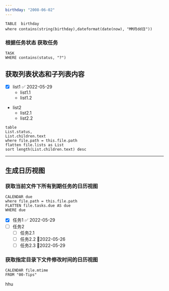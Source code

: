 ```yaml
---
birthday: "2008-06-02"
---
```


```dataview
TABLE  birthday
where contains(string(birthday),dateformat(date(now), "MM月dd日"))
```

### 根据任务状态 获取任务
```dataview
TASK
WHERE contains(status, "?")
```

## 获取列表状态和子列表内容
- [x] list1 ✅ 2022-05-29
	- list1.1
	- list1.2
- list2
	- list2.1
	- list2.2


```dataview
table
List.status,
List.children.text
where file.path = this.file.path  
flatten file.lists as List
sort length(List.children.text) desc
```

---
## 生成日历视图
### 获取当前文件下所有到期任务的日历视图
```dataview
CALENDAR due
where file.path = this.file.path
FLATTEN file.tasks.due AS due
WHERE due
```

- [x] 任务1 ✅ 2022-05-29
- [ ] 任务2
	- [ ] 任务2.1
	- [ ] 任务2.2 📅2022-05-26
	- [ ] 任务2.3 📅2022-05-29

### 获取指定目录下文件修改时间的日历视图

```dataview
CALENDAR file.mtime 
FROM "00-Tips"
```
hhu